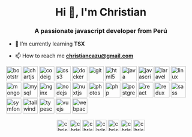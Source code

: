 <h1 align="center">Hi 👋, I'm Christian</h1>
<h3 align="center">A passionate javascript developer from Perú</h3>

- 🌱 I’m currently learning **TSX**

- 📫 How to reach me **christiancazu@gmail.com**

<p align="left"><img src="https://devicons.github.io/devicon/devicon.git/icons/bootstrap/bootstrap-plain.svg" alt="bootstrap" width="40" height="40"/> <img src="https://www.chartjs.org/media/logo-title.svg" alt="chartjs" width="40" height="40"/> <img src="https://cdn.worldvectorlogo.com/logos/codeigniter.svg" alt="codeigniter" width="40" height="40"/> <img src="https://devicons.github.io/devicon/devicon.git/icons/css3/css3-original-wordmark.svg" alt="css3" width="40" height="40"/> <img src="https://devicons.github.io/devicon/devicon.git/icons/docker/docker-original-wordmark.svg" alt="docker" width="40" height="40"/> <img src="https://www.vectorlogo.zone/logos/git-scm/git-scm-icon.svg" alt="git" width="40" height="40"/> <img src="https://devicons.github.io/devicon/devicon.git/icons/html5/html5-original-wordmark.svg" alt="html5" width="40" height="40"/> <img src="https://devicons.github.io/devicon/devicon.git/icons/java/java-original-wordmark.svg" alt="java" width="40" height="40"/> <img src="https://devicons.github.io/devicon/devicon.git/icons/javascript/javascript-original.svg" alt="javascript" width="40" height="40"/> <img src="https://devicons.github.io/devicon/devicon.git/icons/laravel/laravel-plain-wordmark.svg" alt="laravel" width="40" height="40"/> <img src="https://devicons.github.io/devicon/devicon.git/icons/linux/linux-original.svg" alt="linux" width="40" height="40"/> <img src="https://devicons.github.io/devicon/devicon.git/icons/mongodb/mongodb-original-wordmark.svg" alt="mongodb" width="40" height="40"/> <img src="https://devicons.github.io/devicon/devicon.git/icons/mysql/mysql-original-wordmark.svg" alt="mysql" width="40" height="40"/> <img src="https://devicons.github.io/devicon/devicon.git/icons/nginx/nginx-original.svg" alt="nginx" width="40" height="40"/> <img src="https://devicons.github.io/devicon/devicon.git/icons/nodejs/nodejs-original-wordmark.svg" alt="nodejs" width="40" height="40"/> <img src="https://www.vectorlogo.zone/logos/nuxtjs/nuxtjs-icon.svg" alt="nuxtjs" width="40" height="40"/> <img src="https://devicons.github.io/devicon/devicon.git/icons/photoshop/photoshop-plain.svg" alt="photoshop" width="40" height="40"/> <img src="https://devicons.github.io/devicon/devicon.git/icons/php/php-original.svg" alt="php" width="40" height="40"/> <img src="https://devicons.github.io/devicon/devicon.git/icons/postgresql/postgresql-original-wordmark.svg" alt="postgresql" width="40" height="40"/> <img src="https://devicons.github.io/devicon/devicon.git/icons/react/react-original-wordmark.svg" alt="react" width="40" height="40"/> <img src="https://devicons.github.io/devicon/devicon.git/icons/redux/redux-original.svg" alt="redux" width="40" height="40"/> <img src="https://devicons.github.io/devicon/devicon.git/icons/sass/sass-original.svg" alt="sass" width="40" height="40"/> <img src="https://symfony.com/logos/symfony_black_03.svg" alt="symfony" width="40" height="40"/> <img src="https://www.vectorlogo.zone/logos/tailwindcss/tailwindcss-icon.svg" alt="tailwind" width="40" height="40"/> <img src="https://devicons.github.io/devicon/devicon.git/icons/typescript/typescript-original.svg" alt="typescript" width="40" height="40"/> <img src="https://devicons.github.io/devicon/devicon.git/icons/vuejs/vuejs-original-wordmark.svg" alt="vuejs" width="40" height="40"/> <img src="https://devicons.github.io/devicon/devicon.git/icons/webpack/webpack-original.svg" alt="webpack" width="40" height="40"/></p><p align="center">
<a href="https://codepen.io/christiancazu" target="blank"><img align="center" src="https://cdn.jsdelivr.net/npm/simple-icons@3.0.1/icons/codepen.svg" alt="christiancazu" height="30" width="30" /></a>
<a href="https://twitter.com/christiancazu" target="blank"><img align="center" src="https://cdn.jsdelivr.net/npm/simple-icons@3.0.1/icons/twitter.svg" alt="christiancazu" height="30" width="30" /></a>
<a href="https://linkedin.com/in/christian-carrillo-zúñiga-8458bb13a/" target="blank"><img align="center" src="https://cdn.jsdelivr.net/npm/simple-icons@3.0.1/icons/linkedin.svg" alt="christian-carrillo-zúñiga-8458bb13a/" height="30" width="30" /></a>
<a href="https://stackoverflow.com/users/christiancazu" target="blank"><img align="center" src="https://cdn.jsdelivr.net/npm/simple-icons@3.0.1/icons/stackoverflow.svg" alt="christiancazu" height="30" width="30" /></a>
<a href="https://codesandbox.com/christiancazu" target="blank"><img align="center" src="https://cdn.jsdelivr.net/npm/simple-icons@3.0.1/icons/codesandbox.svg" alt="christiancazu" height="30" width="30" /></a>
<a href="https://fb.com/christiancazu" target="blank"><img align="center" src="https://cdn.jsdelivr.net/npm/simple-icons@3.0.1/icons/facebook.svg" alt="christiancazu" height="30" width="30" /></a>
<a href="https://instagram.com/christiancazu" target="blank"><img align="center" src="https://cdn.jsdelivr.net/npm/simple-icons@3.0.1/icons/instagram.svg" alt="christiancazu" height="30" width="30" /></a>
</p>
